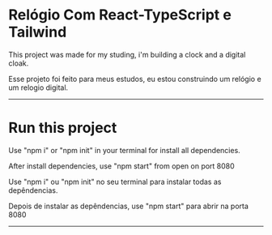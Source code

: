 # Relógio Com React-TypeScript e Tailwind

This project was made for my studing, i'm building a clock and a digital cloak.

Esse projeto foi feito para meus estudos, eu estou construindo um relógio e um relogio digital.

---

# Run this project

Use "npm i" or "npm init" in your terminal for install all dependencies.

After install dependencies, use "npm start" from open on port 8080

Use "npm i" ou "npm init" no seu terminal para instalar todas as depêndencias.

Depois de instalar as depêndencias, use "npm start" para abrir na porta 8080

---